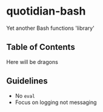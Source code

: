 # quotidian-bash
Yet another Bash functions 'library'
## Table of Contents
Here will be dragons
## Guidelines
- No `eval`
- Focus on logging not messaging

